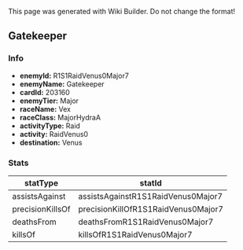 <span class="wiki-builder">This page was generated with Wiki Builder. Do not change the format!</span>

## Gatekeeper
### Info
* **enemyId:** R1S1RaidVenus0Major7
* **enemyName:** Gatekeeper
* **cardId:** 203160
* **enemyTier:** Major
* **raceName:** Vex
* **raceClass:** MajorHydraA
* **activityType:** Raid
* **activity:** RaidVenus0
* **destination:** Venus

### Stats
statType | statId
-------- | ------
assistsAgainst | assistsAgainstR1S1RaidVenus0Major7
precisionKillsOf | precisionKillOfR1S1RaidVenus0Major7
deathsFrom | deathsFromR1S1RaidVenus0Major7
killsOf | killsOfR1S1RaidVenus0Major7

